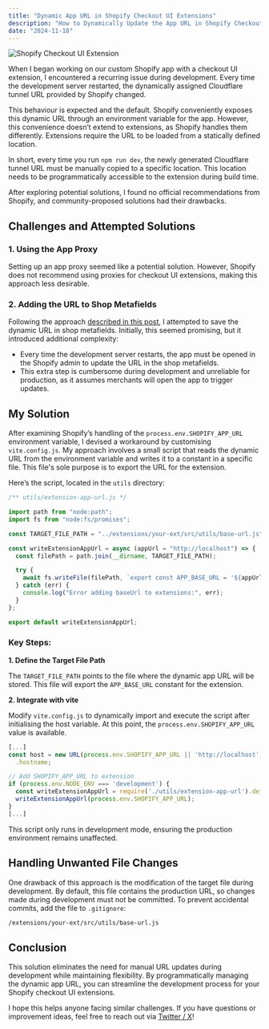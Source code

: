 ```yaml
---
title: "Dynamic App URL in Shopify Checkout UI Extensions"
description: "How to Dynamically Update the App URL in Shopify Checkout UI Extensions"
date: "2024-11-18"
---
```


![Shopify Checkout UI Extension](/images/blog/dynamic-app-url-extension.webp)

When I began working on our custom Shopify app with a checkout UI extension, I encountered a recurring issue during development. Every time the development server restarted, the dynamically assigned Cloudflare tunnel URL provided by Shopify changed.

This behaviour is expected and the default. Shopify conveniently exposes this dynamic URL through an environment variable for the app. However, this convenience doesn’t extend to extensions, as Shopify handles them differently. Extensions require the URL to be loaded from a statically defined location.

In short, every time you run `npm run dev`, the newly generated Cloudflare tunnel URL must be manually copied to a specific location. This location needs to be programmatically accessible to the extension during build time.

After exploring potential solutions, I found no official recommendations from Shopify, and community-proposed solutions had their drawbacks.

## Challenges and Attempted Solutions

### 1. Using the App Proxy

Setting up an app proxy seemed like a potential solution. However, Shopify does not recommend using proxies for checkout UI extensions, making this approach less desirable.

### 2. Adding the URL to Shop Metafields

Following the approach [described in this post](https://liquidonate.com/blog/shopify-development-hacks-environment-variable-in-checkout-ui-extension), I attempted to save the dynamic URL in shop metafields. Initially, this seemed promising, but it introduced additional complexity:

- Every time the development server restarts, the app must be opened in the Shopify admin to update the URL in the shop metafields.
- This extra step is cumbersome during development and unreliable for production, as it assumes merchants will open the app to trigger updates.

## My Solution

After examining Shopify’s handling of the `process.env.SHOPIFY_APP_URL` environment variable, I devised a workaround by customising `vite.config.js`. My approach involves a small script that reads the dynamic URL from the environment variable and writes it to a constant in a specific file. This file's sole purpose is to export the URL for the extension.

Here’s the script, located in the `utils` directory:

```js
/** utils/extension-app-url.js */

import path from "node:path";
import fs from "node:fs/promises";

const TARGET_FILE_PATH = "../extensions/your-ext/src/utils/base-url.js";

const writeExtensionAppUrl = async (appUrl = "http://localhost") => {
  const filePath = path.join(__dirname, TARGET_FILE_PATH);

  try {
    await fs.writeFile(filePath, `export const APP_BASE_URL = '${appUrl}';\n`);
  } catch (err) {
    console.log("Error adding baseUrl to extensions:", err);
  }
};

export default writeExtensionAppUrl;
```

### Key Steps:

**1. Define the Target File Path**

The `TARGET_FILE_PATH` points to the file where the dynamic app URL will be stored. This file will export the `APP_BASE_URL` constant for the extension.

**2. Integrate with vite**

Modify `vite.config.js` to dynamically import and execute the script after initialising the host variable. At this point, the `process.env.SHOPIFY_APP_URL` value is available.

```js
[...]
const host = new URL(process.env.SHOPIFY_APP_URL || 'http://localhost')
  .hostname;

// Add SHOPIFY_APP_URL to extension
if (process.env.NODE_ENV === 'development') {
  const writeExtensionAppUrl = require('./utils/extension-app-url').default;
  writeExtensionAppUrl(process.env.SHOPIFY_APP_URL);
}
[...]
```

This script only runs in development mode, ensuring the production environment remains unaffected.

## Handling Unwanted File Changes

One drawback of this approach is the modification of the target file during development. By default, this file contains the production URL, so changes made during development must not be committed. To prevent accidental commits, add the file to `.gitignore`:

```sh
/extensions/your-ext/src/utils/base-url.js
```

## Conclusion

This solution eliminates the need for manual URL updates during development while maintaining flexibility. By programmatically managing the dynamic app URL, you can streamline the development process for your Shopify checkout UI extensions.

I hope this helps anyone facing similar challenges. If you have questions or improvement ideas, feel free to reach out via [Twitter / X](https://x.com/cvgellhorn)!
